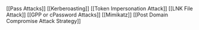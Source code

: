 [[Pass Attacks]]
[[Kerberoasting]]
[[Token Impersonation Attack]]
[[LNK File Attack]]
[[GPP or cPassword Attacks]]
[[Mimikatz]]
[[Post Domain Compromise Attack Strategy]]

